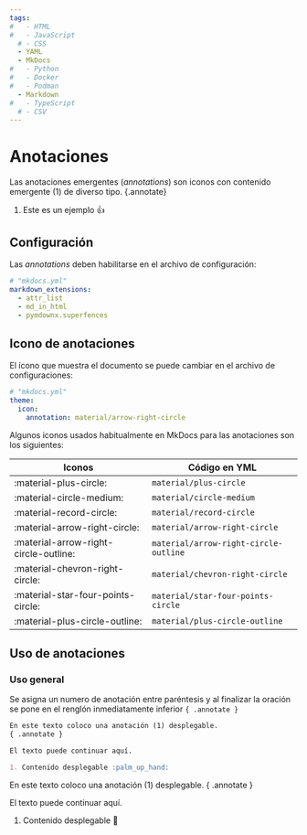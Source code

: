 ```yaml
---
tags:
#   - HTML
#   - JavaScript
  # - CSS
  - YAML
  - MkDocs
#   - Python
#   - Docker
#   - Podman
  - Markdown
#   - TypeScript
  # - CSV
---
```



# Anotaciones


Las anotaciones emergentes (*annotations*) son iconos con contenido emergente (1) de diverso tipo.
{.annotate}

1. Este es un ejemplo :thumbsup:


## Configuración

Las *annotations* deben habilitarse en el archivo de configuración:

``` yaml title="Habilitar anotaciones"
# "mkdocs.yml"
markdown_extensions:
  - attr_list
  - md_in_html
  - pymdownx.superfences
```


## Icono de anotaciones

El ícono que muestra el documento se puede cambiar en el archivo de configuraciones:

``` yaml title="Icono de anotaciones"
# "mkdocs.yml"
theme:
  icon:
    annotation: material/arrow-right-circle 
```

Algunos iconos usados habitualmente en MkDocs para las anotaciones son los siguientes:

|Iconos| Código en YML|
|---|---|
|:material-plus-circle: | `material/plus-circle`|
| :material-circle-medium:| `material/circle-medium`|
| :material-record-circle:| `material/record-circle`|
| :material-arrow-right-circle:| `material/arrow-right-circle` |
| :material-arrow-right-circle-outline: | `material/arrow-right-circle-outline` |
| :material-chevron-right-circle:| `material/chevron-right-circle` |
| :material-star-four-points-circle:| `material/star-four-points-circle`|
| :material-plus-circle-outline:| `material/plus-circle-outline` |

## Uso de anotaciones

### Uso general

Se asigna un numero de anotación entre paréntesis y al finalizar la oración se pone en el renglón inmediatamente inferior `{ .annotate }`


``` md hl_lines="2" title="Uso de anotaciones"
En este texto coloco una anotación (1) desplegable. 
{ .annotate }  

El texto puede continuar aquí.

1. Contenido desplegable :palm_up_hand:
```


En este texto coloco una anotación (1) desplegable. 
{ .annotate }

El texto puede continuar aquí.

1. Contenido desplegable :palm_up_hand:


